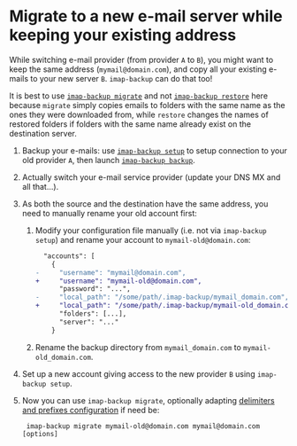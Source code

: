 <!--
# @title howto: Migrate to a new e-mail server while keeping your existing address
-->
# Migrate to a new e-mail server while keeping your existing address

While switching e-mail provider (from provider `A` to `B`),
you might want to keep the same address (`mymail@domain.com`),
and copy all your existing e-mails to your new server `B`.
`imap-backup` can do that too!

It is best to use [`imap-backup migrate`](/docs/commands/migrate.md)
and not [`imap-backup restore`](/docs/commands/restore.md) here because
`migrate` simply copies emails to folders with the same name as the ones
they were downloaded from, while `restore` changes the names of restored
folders if folders with the same name already exist on the destination server.

1. Backup your e-mails: use [`imap-backup setup`](/docs/commands/setup.md)
  to setup connection to your old provider `A`,
  then launch [`imap-backup backup`](/docs/commands/backup.md).
1. Actually switch your e-mail service provider (update your DNS MX and all that...).
1. As both the source and the destination have the same address,
  you need to manually rename your old account first:

    1. Modify your configuration file manually
      (i.e. not via `imap-backup setup`) and
      rename your account to `mymail-old@domain.com`:

        ```diff
          "accounts": [
            {
        -     "username": "mymail@domain.com",
        +     "username": "mymail-old@domain.com",
              "password": "...",
        -     "local_path": "/some/path/.imap-backup/mymail_domain.com",
        +     "local_path": "/some/path/.imap-backup/mymail-old_domain.com",
              "folders": [...],
              "server": "..."
            }
        ```

    1. Rename the backup directory from `mymail_domain.com`
      to `mymail-old_domain.com`.

1. Set up a new account giving access to the new provider `B`
  using `imap-backup setup`.
1. Now you can use `imap-backup migrate`, optionally adapting
  [delimiters and prefixes configuration](/docs/delimiters-and-prefixes.md)
  if need be:

		imap-backup migrate mymail-old@domain.com mymail@domain.com [options]
